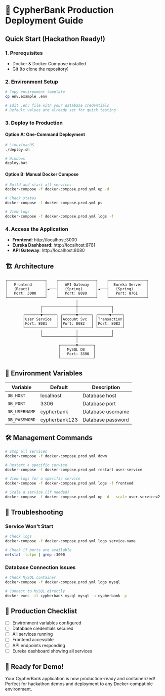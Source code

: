 # 🚀 CypherBank Production Deployment Guide

## Quick Start (Hackathon Ready!)

### 1. Prerequisites
- Docker & Docker Compose installed
- Git (to clone the repository)

### 2. Environment Setup
```bash
# Copy environment template
cp env.example .env

# Edit .env file with your database credentials
# Default values are already set for quick testing
```

### 3. Deploy to Production

#### Option A: One-Command Deployment
```bash
# Linux/macOS
./deploy.sh

# Windows
deploy.bat
```

#### Option B: Manual Docker Compose
```bash
# Build and start all services
docker-compose -f docker-compose.prod.yml up -d

# Check status
docker-compose -f docker-compose.prod.yml ps

# View logs
docker-compose -f docker-compose.prod.yml logs -f
```

### 4. Access the Application
- **Frontend**: http://localhost:3000
- **Eureka Dashboard**: http://localhost:8761
- **API Gateway**: http://localhost:8080

## 🏗️ Architecture

```
┌─────────────────┐    ┌─────────────────┐    ┌─────────────────┐
│   Frontend      │    │   API Gateway   │    │  Eureka Server  │
│   (React)       │◄───┤   (Spring)      │◄───┤   (Spring)      │
│   Port: 3000    │    │   Port: 8080    │    │   Port: 8761    │
└─────────────────┘    └─────────────────┘    └─────────────────┘
                                │
                ┌───────────────┼───────────────┐
                │               │               │
        ┌───────▼──────┐ ┌──────▼──────┐ ┌─────▼─────┐
        │User Service  │ │Account Svc  │ │Transaction│
        │Port: 8081    │ │Port: 8082   │ │Port: 8083 │
        └──────────────┘ └─────────────┘ └───────────┘
                │               │               │
                └───────────────┼───────────────┘
                                │
                        ┌───────▼───────┐
                        │   MySQL DB    │
                        │   Port: 3306  │
                        └───────────────┘
```

## 🔧 Environment Variables

| Variable | Default | Description |
|----------|---------|-------------|
| `DB_HOST` | localhost | Database host |
| `DB_PORT` | 3306 | Database port |
| `DB_USERNAME` | cypherbank | Database username |
| `DB_PASSWORD` | cypherbank123 | Database password |

## 🛠️ Management Commands

```bash
# Stop all services
docker-compose -f docker-compose.prod.yml down

# Restart a specific service
docker-compose -f docker-compose.prod.yml restart user-service

# View logs for a specific service
docker-compose -f docker-compose.prod.yml logs -f frontend

# Scale a service (if needed)
docker-compose -f docker-compose.prod.yml up -d --scale user-service=2
```

## 🐛 Troubleshooting

### Service Won't Start
```bash
# Check logs
docker-compose -f docker-compose.prod.yml logs service-name

# Check if ports are available
netstat -tulpn | grep :3000
```

### Database Connection Issues
```bash
# Check MySQL container
docker-compose -f docker-compose.prod.yml logs mysql

# Connect to MySQL directly
docker exec -it cypherbank-mysql mysql -u cypherbank -p
```

## 🎯 Production Checklist

- [ ] Environment variables configured
- [ ] Database credentials secured
- [ ] All services running
- [ ] Frontend accessible
- [ ] API endpoints responding
- [ ] Eureka dashboard showing all services

## 🚀 Ready for Demo!

Your CypherBank application is now production-ready and containerized! Perfect for hackathon demos and deployment to any Docker-compatible environment.

